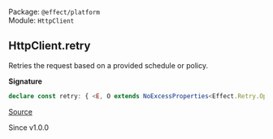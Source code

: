 Package: `@effect/platform`<br />
Module: `HttpClient`<br />

## HttpClient.retry

Retries the request based on a provided schedule or policy.

**Signature**

```ts
declare const retry: { <E, O extends NoExcessProperties<Effect.Retry.Options<E>, O>>(options: O): <R>(self: HttpClient.With<E, R>) => Retry.Return<R, E, O>; <B, E, R1>(policy: Schedule.Schedule<B, NoInfer<E>, R1>): <R>(self: HttpClient.With<E, R>) => HttpClient.With<E, R1 | R>; <E, R, O extends NoExcessProperties<Effect.Retry.Options<E>, O>>(self: HttpClient.With<E, R>, options: O): Retry.Return<R, E, O>; <E, R, B, R1>(self: HttpClient.With<E, R>, policy: Schedule.Schedule<B, E, R1>): HttpClient.With<E, R1 | R>; }
```

[Source](https://github.com/Effect-TS/effect/tree/main/packages/platform/src/HttpClient.ts#L499)

Since v1.0.0
